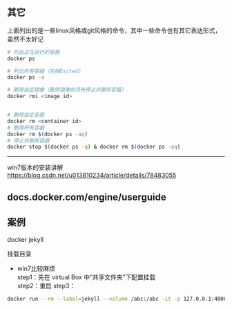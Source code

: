 

## 其它
上面列出的是一些linux风格或git风格的命令，其中一些命令也有其它表达形式，虽然不太好记  

```bash
# 列出正在运行的容器
docker ps

# 列出所有容器（包括Exited）
docker ps -a

# 删除指定镜像（删除镜像前须先停止并删除容器）
docker rmi <image id>


# 删除指定容器
docker rm <container id>
# 删除所有容器
docker rm $(docker ps -aq)
# 停止并删除容器
docker stop $(docker ps -q) & docker rm $(docker ps -aq)

```

------------------------------------
win7版本的安装讲解  
https://blog.csdn.net/u013810234/article/details/78483055


docs.docker.com/engine/userguide
---------------------------------

## 案例
docker jekyll

挂载目录
- win7比较麻烦  
step1：先在 virtual Box 中“共享文件夹”下配置挂载  
step2：重启
step3：  
```bash
docker run --rm --label=jekyll --volume /abc:/abc -it -p 127.0.0.1:4006:4000 jekyll/jekyll bash
```
